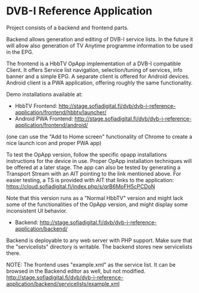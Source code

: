 # DVB-I Reference Application 

Project consists of a backend and frontend parts.

Backend allows generation and editing of DVB-I service lists.
In the future it will allow also generation of TV Anytime programme information to be used in the EPG.

The frontend is a HbbTV OpApp implementation of a DVB-I compatible Client.
It offers Service list navigation, selection/tuning of services, info banner and a simple EPG.
A separate client is offered for Android devices. Android client is a PWA application, offering roughly the 
same functionality. 

Demo installations available at:
- HbbTV Frontend:
    http://stage.sofiadigital.fi/dvb/dvb-i-reference-application/frontend/hbbtv/launcher/
- Android PWA Frontend:
    http://stage.sofiadigital.fi/dvb/dvb-i-reference-application/frontend/android/

(one can use the "Add to Home screen" functionality of Chrome to create a nice launch icon and proper PWA app) 

To test the OpApp version, follow the specific opapp installations instructions for the device in use. Proper OpApp installation
techniques will be offered at a later stage. The app can also be tested by generating a Transport Stream with an AIT pointing to 
the link mentioned above. For easier testing, a TS is provided with AIT that links to the application:
https://cloud.sofiadigital.fi/index.php/s/qrB6MoFH5cPCDoN

Note that this version runs as a "Normal HbbTV" version and might lack some of the functionalities
of the OpApp version, and might display some inconsistent UI behavior.

- Backend:
http://stage.sofiadigital.fi/dvb/dvb-i-reference-application/backend/

Backend is deployable to any web server with PHP support. Make sure that the "servicelists" directory is writable. The backend
stores new servicelists there.

NOTE: The frontend uses "example.xml" as the service list. It can be browsed in the 
Backend editor as well, but not modified. 
http://stage.sofiadigital.fi/dvb/dvb-i-reference-application/backend/servicelists/example.xml
